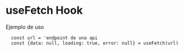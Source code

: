 # useFetch Hook

Ejemplo de uso

```
  const url = 'endpoint de una api
  const {data: null, loading: true, error: null} = useFetch(url)
```
